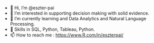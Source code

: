 - 👋 Hi, I’m @eszter-pai
- 👀 I’m interested in supporting decision making with solid evidence.
- 🌱 I’m currently learning and Data Analytics and Natural Language Processing.
- 💞️ Skills in SQL, Python, Tableau, Python.
- 📫 How to reach me : https://www.R.com/in/eszterpai/

<!---
eszter-pai/eszter-pai is a ✨ special ✨ repository because its `README.md` (this file) appears on your GitHub profile.
You can click the Preview link to take a look at your changes.
--->
